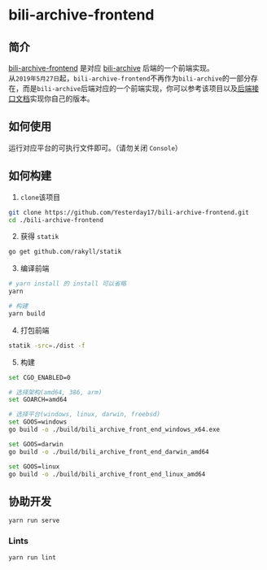 # bili-archive-frontend

## 简介

[bili-archive-frontend](https://github.com/Yesterday17/bili-archive-frontend) 是对应 [bili-archive](https://github.com/Yesterday17/bili-archive) 后端的一个前端实现。  
从`2019年5月27日`起，`bili-archive-frontend`不再作为`bili-archive`的一部分存在，而是`bili-archive`后端对应的一个前端实现，你可以参考该项目以及[后端接口文档](https://github.com/Yesterday17/bili-archive/docs)实现你自己的版本。

## 如何使用

运行对应平台的可执行文件即可。（请勿关闭 `Console`）

## 如何构建

1. `clone`该项目

```bash
git clone https://github.com/Yesterday17/bili-archive-frontend.git
cd ./bili-archive-frontend
```

2. 获得 `statik`

```bash
go get github.com/rakyll/statik
```

3. 编译前端

```bash
# yarn install 的 install 可以省略
yarn

# 构建
yarn build
```

4. 打包前端

```bash
statik -src=./dist -f
```

5. 构建

```bash
set CGO_ENABLED=0

# 选择架构(amd64, 386, arm)
set GOARCH=amd64

# 选择平台(windows, linux, darwin, freebsd)
set GOOS=windows
go build -o ./build/bili_archive_front_end_windows_x64.exe

set GOOS=darwin
go build -o ./build/bili_archive_front_end_darwin_amd64

set GOOS=linux
go build -o ./build/bili_archive_front_end_linux_amd64
```

## 协助开发

```
yarn run serve
```

### Lints

```
yarn run lint
```
